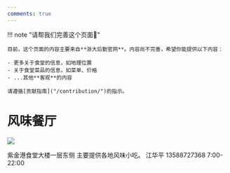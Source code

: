 ```yaml
---
comments: true
---
```


!!! note "请帮我们完善这个页面🙏"

    目前，这个页面的内容主要来自**浙大后勤官网**。内容尚不完善，希望你能提供以下内容：

    - 更多关于食堂的信息，如地理位置
    - 关于食堂菜品的信息，如菜单、价格
    - ...其他**客观**的内容

    请遵循[贡献指南]("/contribution/")的指示。

# 风味餐厅

 

![](https://zulg.zju.edu.cn/__local/C/CC/92/57101726B6B5850BFEB58E3BECC_7D16BE92_7E27.png)

紫金港食堂大楼一层东侧
主要提供各地风味小吃。
江华平
13588727368
7:00-22:00
